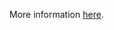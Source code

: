 More information [here](https://docs.prismacloud.io/en/enterprise-edition/policy-reference/secrets-policies/secrets-policy-index/git-secrets-8).

